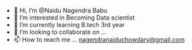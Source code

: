 - 👋 Hi, I’m @Naidu Nagendra Babu
- 👀 I’m interested in Becoming Data scientist
- 🌱 I’m currently learning B.tech 3rd year
- 💞️ I’m looking to collaborate on ...
- 📫 How to reach me ...  nagendranaiduchowdary@gmail.com

<!---
NaiduNagendra/NaiduNagendra is a ✨ special ✨ repository because its `README.md` (this file) appears on your GitHub profile.
You can click the Preview link to take a look at your changes.
--->
